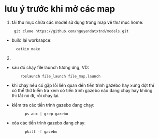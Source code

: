 # lưu ý trước khi mở các map 
1. tải thư mục chứa các model sử dụng trong map về thư mục home:

        git clone https://github.com/nguyendatxtnd/models.git

- build lại worksapce:

        catkin_make
  
2. 
- sau đó chạy file launch tương ứng, VD:

          roslaunch file_launch file_map.launch

- khi chạy nếu có gặp lỗi liên quan đến tiến trình gazebo hay xung đột thì có thể thử kiểm tra xem có tiến trình gazebo nào đang chạy hay không thì tắt nó đi, rồi chạy lại.
- kiểm tra các tiến trình gazebo đang chạy:

            ps aux | grep gazebo

- xóa các tiến trình gazebo đang chay:

            pkill -f gazebo
  
